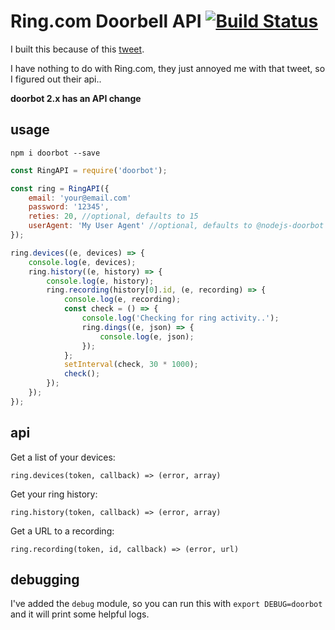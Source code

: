 Ring.com Doorbell API [![Build Status](https://travis-ci.org/davglass/doorbot.svg?branch=master)](https://travis-ci.org/davglass/doorbot)
=====================
I built this because of this [tweet](https://twitter.com/ring/status/816752533137977344).

I have nothing to do with Ring.com, they just annoyed me with that tweet, so I figured out their api..

**doorbot 2.x has an API change**

usage
-----

`npm i doorbot --save`

```js
const RingAPI = require('doorbot');

const ring = RingAPI({
    email: 'your@email.com'
    password: '12345',
    reties: 20, //optional, defaults to 15
    userAgent: 'My User Agent' //optional, defaults to @nodejs-doorbot
});

ring.devices((e, devices) => {
    console.log(e, devices);
    ring.history((e, history) => {
        console.log(e, history);
        ring.recording(history[0].id, (e, recording) => {
            console.log(e, recording);
            const check = () => {
                console.log('Checking for ring activity..');
                ring.dings((e, json) => {
                    console.log(e, json);
                });
            };
            setInterval(check, 30 * 1000);
            check();
        });
    });
});
```

api
---

Get a list of your devices:

`ring.devices(token, callback) => (error, array)`

Get your ring history:

`ring.history(token, callback) => (error, array)`

Get a URL to a recording:

`ring.recording(token, id, callback) => (error, url)`

debugging
---------

I've added the `debug` module, so you can run this with `export DEBUG=doorbot` and it will print some helpful logs.
